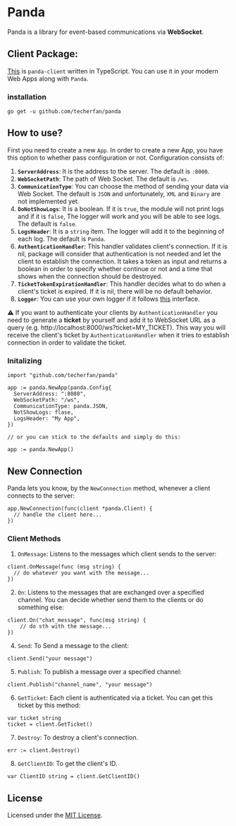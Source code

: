 # Panda
Panda is a library for event-based communications via **WebSocket**.

## Client Package:
[This](https://github.com/techerfan/panda-client) is `panda-client` written in TypeScript. You can use it in your modern Web Apps along with `Panda`.

### installation
```
go get -u github.com/techerfan/panda
```

## How to use?
First you need to create a new `App`. 
In order to create a new App, you have this option to whether pass configuration or not. Configuration consists of:
1. **`ServerAddress`**: It is the address to the server. The default is `:8000`.
2. **`WebSocketPath`**: The path of Web Socket. The default is `/ws`.
3. **`CommunicationType`**: You can choose the method of sending your data via Web Socket. The default is `JSON` and unfortunately, `XML` and `Binary` are not implemented yet.
4. **`DoNotShowLogs`**: It is a boolean. If it is `true`, the module will not print logs and if it is `false`, The logger will work and you will be able to see logs. The default is `false`.
5. **`LogsHeader`**: It is a `string` item. The logger will add it to the beginning of each log.
The default is `Panda`.
6. **`AuthenticationHandler`**: This handler validates client's connection. If it is nil, package will consider that authentication is not needed and let the client to establish the connection. It takes a token as input and returns a boolean in order to specify whether continue or not and a time that shows when the connection should be destroyed.
7. **`TicketTokenExpirationHandler`**: This handler decides what to do when a client's ticket is expired. If it is nil, there will be no default behavior.
8. **`Logger`**: You can use your own logger if it follows [this](logger/logger.go) interface.

⚠️ If you want to authenticate your clients by `AuthenticationHandler` you need to generate a **ticket** by yourself and add it to WebSocket URL as a query (e.g. http://localhost:8000/ws?ticket=MY_TICKET). This way you will receive the client's ticket by `AuthenticationHandler` when it tries to establish connection in order to validate the ticket.

### Initalizing 
```golang
import "github.com/techerfan/panda"

app := panda.NewApp(panda.Config{
  ServerAddress: ":8080",
  WebSocketPath: "/ws",
  CommunicationType: panda.JSON,
  NotShowLogs: flase,
  LogsHeader: "My App",
})

// or you can stick to the defaults and simply do this:

app := panda.NewApp()
```

## New Connection

Panda lets you know, by the `NewConnection` method, whenever a client connects to the server:

```golang
app.NewConnection(func(client *panda.Client) {
  // handle the client here...
})
```

### Client Methods
1. `OnMessage`: Listens to the messages which client sends to the server:
```golang
client.OnMessage(func (msg string) {
  // do whatever you want with the message...
})
```
2. `On`: Listens to the messages that are exchanged over a specified channel. You can decide whether send them to the clients or do something else:
```golang
client.On("chat_message", func(msg string) {
	// do sth with the message...
})
```
4. `Send`: To Send a message to the client: 
```golang
client.Send("your message")
``` 
5. `Publish`: To publish a message over a specified channel:
```golang
client.Publish("channel_name", "your message")
```
6. `GetTicket`: Each client is authenticated via a ticket. You can get this ticket by this method:
```golang
var ticket string
ticket = client.GetTicket()
```
7. `Destroy`: To destroy a client's connection.
```golang
err := client.Destroy()
```
8. `GetClientID`: To get the client's ID.
```golang
var ClientID string = client.GetClientID()
```


## License 
Licensed under the [MIT License](/LICENSE).
